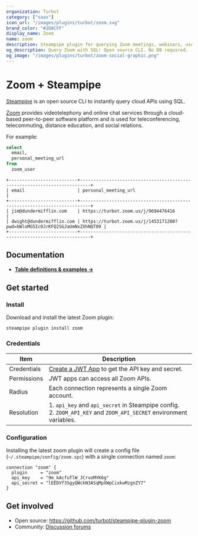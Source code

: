```yaml
---
organization: Turbot
category: ["saas"]
icon_url: "/images/plugins/turbot/zoom.svg"
brand_color: "#2D8CFF"
display_name: Zoom
name: zoom
description: Steampipe plugin for querying Zoom meetings, webinars, users and more.
og_description: Query Zoom with SQL! Open source CLI. No DB required.
og_image: "/images/plugins/turbot/zoom-social-graphic.png"
---
```


# Zoom + Steampipe

[Steampipe](https://steampipe.io) is an open source CLI to instantly query cloud APIs using SQL.

[Zoom](https://zoom.us) provides videotelephony and online chat services through a cloud-based peer-to-peer software platform and is used for teleconferencing, telecommuting, distance education, and social relations.

For example:
```sql
select
  email,
  personal_meeting_url
from
  zoom_user
```

```
+--------------------------+--------------------------------------------------------------------------+
| email                    | personal_meeting_url                                                     |
+--------------------------+--------------------------------------------------------------------------+
| jim@dundermifflin.com    | https://turbot.zoom.us/j/9694476416                                      |
| dwight@dundermifflin.com | https://turbot.zoom.us/j/1453171280?pwd=bWloMG5Ic0JrKFQ2SGJaUmNxZXhNQT09 |
+--------------------------+--------------------------------------------------------------------------+
```

## Documentation

- **[Table definitions & examples →](/plugins/turbot/zoom/tables)**

## Get started

### Install

Download and install the latest Zoom plugin:

```bash
steampipe plugin install zoom
```

### Credentials

| Item | Description |
| - | - |
| Credentials | [Create a JWT App](https://marketplace.zoom.us/develop/create) to get the API key and secret. |
| Permissions | JWT apps can access all Zoom APIs. |
| Radius | Each connection represents a single Zoom account. |
| Resolution |  1. `api_key` and `api_secret` in Steampipe config.<br />2. `ZOOM_API_KEY` and `ZOOM_API_SECRET` environment variables. |

### Configuration

Installing the latest zoom plugin will create a config file (`~/.steampipe/config/zoom.spc`) with a single connection named `zoom`:

```hcl
connection "zoom" {
  plugin     = "zoom"
  api_key    = "9m_kAcfuTlW_JCrvoMYK6g"
  api_secret = "lEEDVf3SgyQWckN3ASqMpXWpCixkwMzgnZY7"
}
```

## Get involved

* Open source: https://github.com/turbot/steampipe-plugin-zoom
* Community: [Discussion forums](https://github.com/turbot/steampipe/discussions)
